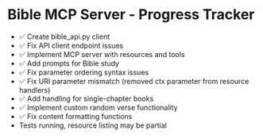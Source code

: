 # Bible MCP Server - Progress Tracker

- ✅ Create bible_api.py client
- ✅ Fix API client endpoint issues
- ✅ Implement MCP server with resources and tools  
- ✅ Add prompts for Bible study
- ✅ Fix parameter ordering syntax issues
- ✅ Fix URI parameter mismatch (removed ctx parameter from resource handlers)
- ✅ Add handling for single-chapter books
- ✅ Implement custom random verse functionality
- ✅ Fix content formatting functions
- Tests running, resource listing may be partial
